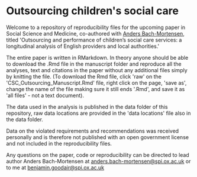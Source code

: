 # Outsourcing children's social care

Welcome to a repository of reproducibility files for the upcoming paper in Social Science and Medicine, co-authored with [Anders Bach-Mortensen](https://www.spi.ox.ac.uk/people/anders-bach-mortensen), titled 'Outsourcing and performance of children’s social care services: a longitudinal analysis of English providers and local authorities.'

The entire paper is written in RMarkdown. In theory anyone should be able to download the .Rmd file in the manuscript folder and reproduce all the analyses, text and citations in the paper without any additional files simply by knitting the file. (To download the Rmd file, click 'raw' on the 'CSC_Outsourcing_Manuscript.Rmd' file, right click on the page, 'save as', change the name of the file making sure it still ends '.Rmd', and save it as 'all files' - not a text document).

The data used in the analysis is published in the data folder of this repository, raw data locations are provided in the 'data locations' file also in the data folder.

Data on the violated requirements and recommendations was received personally and is therefore not published with an open government license and not included in the reproducibility files.

Any questions on the paper, code or reproducibility can be directed to lead author Anders Bach-Mortensen at anders.bach-mortensen@spi.ox.ac.uk or to me at benjamin.goodair@spi.ox.ac.uk
